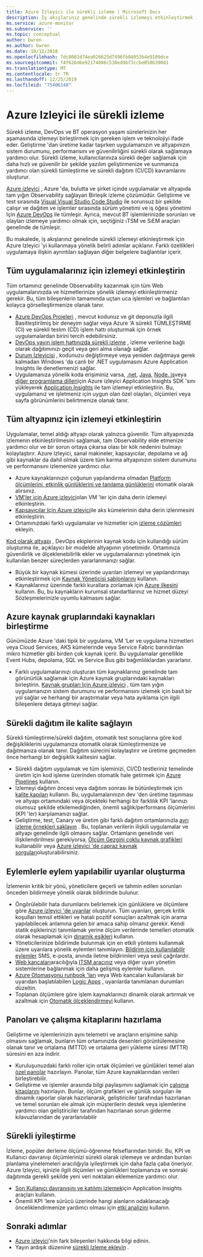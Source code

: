```yaml
---
title: Azure Izleyici ile sürekli izleme | Microsoft Docs
description: İş akışlarınız genelinde sürekli izlemeyi etkinleştirmek için Azure Izleyici 'yi kullanmaya yönelik belirli adımları açıklar.
ms.service: azure-monitor
ms.subservice: ''
ms.topic: conceptual
author: bwren
ms.author: bwren
ms.date: 10/12/2018
ms.openlocfilehash: 7dc8001d74ea026625d7496fb84053b4e9109dce
ms.sourcegitcommit: f4f626d6e92174086c530ed9bf3ccbe058639081
ms.translationtype: MT
ms.contentlocale: tr-TR
ms.lasthandoff: 12/25/2019
ms.locfileid: "75406148"
---
```

# <a name="continuous-monitoring-with-azure-monitor"></a>Azure Izleyici ile sürekli izleme

Sürekli izleme, DevOps ve BT operasyon yaşam sürelerinizin her aşamasında izlemeyi birleştirmek için gereken işlem ve teknolojiyi ifade eder. Geliştirme 'dan üretime kadar taşırken uygulamanızın ve altyapınızın sistem durumunu, performansını ve güvenilirliğini sürekli olarak sağlamaya yardımcı olur. Sürekli izleme, kullanıcılarınıza sürekli değer sağlamak için daha hızlı ve güvenilir bir şekilde yazılım geliştirmenize ve sunmanıza yardımcı olan sürekli tümleştirme ve sürekli dağıtım (CI/CD) kavramlarını oluşturur.

[Azure izleyici](overview.md) , Azure 'da, bulutta ve şirket içinde uygulamalar ve altyapıda tam yığın Observability sağlayan Birleşik izleme çözümüdür. Geliştirme ve test sırasında [Visual Visual Studio Code Studio](https://visualstudio.microsoft.com/) ile sorunsuz bir şekilde çalışır ve dağıtım ve işlemler sırasında sürüm yönetimi ve iş öğesi yönetimi Için [Azure DevOps](/azure/devops/user-guide/index) ile tümleşir. Ayrıca, mevcut BT işlemlerinizde sorunları ve olayları izlemeye yardımcı olmak için, seçtiğiniz ıTSM ve SıEM araçları genelinde de tümleşir.

Bu makalede, iş akışlarınız genelinde sürekli izlemeyi etkinleştirmek için Azure Izleyici 'yi kullanmaya yönelik belirli adımlar açıklanır. Farklı özellikleri uygulamaya ilişkin ayrıntıları sağlayan diğer belgelere bağlantılar içerir.


## <a name="enable-monitoring-for-all-your-applications"></a>Tüm uygulamalarınız için izlemeyi etkinleştirin
Tüm ortamınız genelinde Observability kazanmak için tüm Web uygulamalarınızda ve hizmetlerinize yönelik izlemeyi etkinleştirmeniz gerekir. Bu, tüm bileşenlerin tamamında uçtan uca işlemleri ve bağlantıları kolayca görselleştirmenize olanak tanır.

- [Azure DevOps Projeleri](../devops-project/overview.md) , mevcut kodunuz ve git deponuzla ilgili Basitleştirilmiş bir deneyim sağlar veya Azure 'A sürekli TÜMLEŞTIRME (CI) ve sürekli teslım (CD) işlem hattı oluşturmak için örnek uygulamalardan birini tercih edebilirsiniz.
- [DevOps yayın işlem hattınızda sürekli izleme](../azure-monitor/app/continuous-monitoring.md) , izleme verilerine bağlı olarak dağıtımınızı geçit veya geri alma olanağı sağlar.
- [Durum İzleyicisi](../azure-monitor/app/monitor-performance-live-website-now.md) , kodunuzu değiştirmeye veya yeniden dağıtmaya gerek kalmadan Windows 'da canlı bir .NET uygulamasını Azure Application Insights ile denetlemenizi sağlar.
- Uygulamanıza yönelik koda erişiminiz varsa, [.net](../azure-monitor/learn/quick-monitor-portal.md), [Java](../azure-monitor/app/java-get-started.md), [Node. js](../azure-monitor/learn/nodejs-quick-start.md)veya [diğer programlama dilleri](../azure-monitor/app/platforms.md)için Azure izleyici Application Insights SDK 'sını yükleyerek [Application Insights](../azure-monitor/app/app-insights-overview.md) ile tam izlemeyi etkinleştirin. Bu, uygulamanız ve işletmeniz için uygun olan özel olayları, ölçümleri veya sayfa görünümlerini belirtmenize olanak tanır.



## <a name="enable-monitoring-for-your-entire-infrastructure"></a>Tüm altyapınız için izlemeyi etkinleştirin
Uygulamalar, temel aldığı altyapı olarak yalnızca güvenilir. Tüm altyapınızda izlemenin etkinleştirilmesini sağlamak, tam Observability elde etmenize yardımcı olur ve bir sorun ortaya çıkarsa olası bir kök nedenini bulmayı kolaylaştırır. Azure Izleyici, sanal makineler, kapsayıcılar, depolama ve ağ gibi kaynaklar da dahil olmak üzere tüm karma altyapınızın sistem durumunu ve performansını izlemenize yardımcı olur.

- Azure kaynaklarınızın çoğunun yapılandırma olmadan [Platform ölçümlerini, etkinlik günlüklerini ve tanılama günlüklerini](platform/data-sources.md) otomatik olarak alırsınız.
- [VM'ler için Azure izleyici](insights/vminsights-overview.md)olan VM 'ler için daha derin izlemeyi etkinleştirin.
-  [Kapsayıcılar Için Azure izleyici](insights/container-insights-overview.md)ile aks kümelerinin daha derin izlenmesini etkinleştirin.
- Ortamınızdaki farklı uygulamalar ve hizmetler için [izleme çözümleri](insights/solutions-inventory.md) ekleyin.


[Kod olarak altyapı](/azure/devops/learn/what-is-infrastructure-as-code) , DevOps ekiplerinin kaynak kodu için kullandığı sürüm oluşturma ile, açıklayıcı bir modelde altyapının yönetimidir. Ortamınıza güvenilirlik ve ölçeklenebilirlik ekler ve uygulamalarınızı yönetmek için kullanılan benzer süreçlerden yararlanmanızı sağlar.

-  Büyük bir kaynak kümesi üzerinde uyarıları izlemeyi ve yapılandırmayı etkinleştirmek için [Kaynak Yöneticisi şablonlarını](platform/template-workspace-configuration.md) kullanın.
- Kaynaklarınız üzerinde farklı kurallara zorlamak için [Azure ilkesini](../governance/policy/overview.md) kullanın. Bu, bu kaynakların kurumsal standartlarınız ve hizmet düzeyi Sözleşmelerinizle uyumlu kalmasını sağlar. 


##  <a name="combine-resources-in-azure-resource-groups"></a>Azure kaynak gruplarındaki kaynakları birleştirme
Günümüzde Azure 'daki tipik bir uygulama, VM 'Ler ve uygulama hizmetleri veya Cloud Services, AKS kümelerinde veya Service Fabric barındırılan mikro hizmetler gibi birden çok kaynak içerir. Bu uygulamalar genellikle Event Hubs, depolama, SQL ve Service Bus gibi bağımlılıklardan yararlanır.

- Farklı uygulamalarınızı oluşturan tüm kaynaklarınız genelinde tam görünürlük sağlamak için Azure kaynak gruplarındaki kaynakları birleştirin. [Kaynak grupları Için Azure izleyici](../azure-monitor/insights/resource-group-insights.md) , tüm tam yığın uygulamanızın sistem durumunu ve performansını izlemek için basit bir yol sağlar ve herhangi bir araştırmalar veya hata ayıklama için ilgili bileşenlere detaya gitmeyi sağlar.

## <a name="ensure-quality-through-continuous-deployment"></a>Sürekli dağıtım ile kalite sağlayın
Sürekli tümleştirme/sürekli dağıtım, otomatik test sonuçlarına göre kod değişikliklerini uygulamanıza otomatik olarak tümleştirmenize ve dağıtmanıza olanak tanır. Dağıtım sürecini kolaylaştırır ve üretime geçmeden önce herhangi bir değişiklik kalitesini sağlar.


- Sürekli dağıtım uygulamak ve tüm işleminizi, CI/CD testleriniz temelinde üretim için kod işleme üzerinden otomatik hale getirmek için [Azure Pipelines](/azure/devops/pipelines) kullanın.
- İzlemeyi dağıtım öncesi veya dağıtım sonrası ile bütünleştirmek için [kalite kapıları](/azure/devops/pipelines/release/approvals/gates) kullanın. Bu, uygulamalarınızın dev 'den üretime taşınması ve altyapı ortamındaki veya ölçekteki herhangi bir farklılık KPI 'larınızı olumsuz şekilde etkilemediğinden, önemli sağlık/performans ölçümlerini (KPI 'ler) karşılamanızı sağlar.
- Geliştirme, test, Canary ve üretim gibi farklı dağıtım ortamlarınızla [ayrı izleme örnekleri saklayın](../azure-monitor/app/separate-resources.md) . Bu, toplanan verilerin ilişkili uygulamalar ve altyapı genelinde ilgili olmasını sağlar. Ortamların genelinde veri ilişkilendirilmesi gerekiyorsa, [Ölçüm Gezgini çoklu kaynak grafikleri](../azure-monitor/platform/metrics-charts.md) kullanabilir veya [Azure izleyici 'de çapraz kaynak sorguları](log-query/cross-workspace-query.md)oluşturabilirsiniz.


## <a name="create-actionable-alerts-with-actions"></a>Eylemlerle eylem yapılabilir uyarılar oluşturma
İzlemenin kritik bir yönü, yöneticilere geçerli ve tahmin edilen sorunları önceden bildirmeye yönelik olarak bildirimde bulunur. 

- Öngörülebilir hata durumlarını belirlemek için günlüklere ve ölçümlere göre [Azure izleyici 'de uyarılar](../azure-monitor/platform/alerts-overview.md) oluşturun. Tüm uyarıları, gerçek kritik koşulları temsil ettikleri ve hatalı pozitif sonuçları azaltmak için arama yapılabilecek anlamına gelen bir amaca sahip olmanız gerekir. Kendi statik eşiklerinizi tanımlamak yerine ölçüm verilerinde temelleri otomatik olarak hesaplamak için [dinamik eşikleri](platform/alerts-dynamic-thresholds.md) kullanın. 
- Yöneticilerinize bildirimde bulunmak için en etkili yöntemi kullanmak üzere uyarılara yönelik eylemleri tanımlayın. [Bildirim için kullanılabilir eylemler](platform/action-groups.md#create-an-action-group-by-using-the-azure-portal) SMS, e-posta, anında iletme bildirimleri veya sesli çağrılardır.
- [Web kancaları](platform/activity-log-alerts-webhook.md)aracılığıyla [ITSM aracınız](platform/itsmc-overview.md) veya diğer uyarı yönetim sistemlerine bağlanmak için daha gelişmiş eylemler kullanın.
- [Azure Otomasyonu runbook 'ları](../automation/automation-webhooks.md) veya Web kancaları kullanılarak bir uyarıdan başlatılabilen [Logic Apps](/connectors/custom-connectors/create-webhook-trigger) , uyarılarda tanımlanan durumları düzeltin. 
- Toplanan ölçümlere göre işlem kaynaklarınızı dinamik olarak artırmak ve azaltmak için [Otomatik ölçeklendirmeyi](../azure-monitor/learn/tutorial-autoscale-performance-schedule.md) kullanın.

## <a name="prepare-dashboards-and-workbooks"></a>Panoları ve çalışma kitaplarını hazırlama
Geliştirme ve işlemlerinizin aynı telemetri ve araçların erişimine sahip olmasını sağlamak, bunların tüm ortamınızda desenleri görüntülemesine olanak tanır ve ortalama (MTTD) ve ortalama geri yükleme süresi (MTTR) süresini en aza indirir.

- Kuruluşunuzdaki farklı roller için ortak ölçümleri ve günlükleri temel alan [özel panolar](../azure-monitor/learn/tutorial-app-dashboards.md) hazırlayın. Panolar, tüm Azure kaynaklarından verileri birleştirebilir.
- Geliştirme ve işlemler arasında bilgi paylaşımını sağlamak için [çalışma kitaplarını](../azure-monitor/app/usage-workbooks.md) hazırlayın. Bunlar, ölçüm grafikleri ve günlük sorguları ile dinamik raporlar olarak hazırlanarak, geliştiriciler tarafından hazırlanan ve temel sorunları ele almak için müşterilerin destek veya işlemlerine yardımcı olan geliştiriciler tarafından hazırlanan sorun giderme kılavuzlarından de yararlanılabilir

## <a name="continuously-optimize"></a>Sürekli iyileştirme
 İzleme, popüler derleme ölçümü-öğrenme felseflarından biridir. Bu, KPI ve Kullanıcı davranışı ölçümlerinizi sürekli olarak izlemeye ve ardından bunları planlama yinelemeleri aracılığıyla iyileştirmek için daha fazla çaba öneriyor. Azure Izleyici, işinizle ilgili ölçümleri ve günlükleri toplamanıza ve sonraki dağıtımda gerekli şekilde yeni veri noktaları eklemenize yardımcı olur.

- [Son Kullanıcı davranışını ve katılımı izlemek](../azure-monitor/learn/tutorial-users.md)için Application Insights araçları kullanın.
- Önemli KPI 'lere sürücü üzerinde hangi alanların odaklanacağı önceliklendirmenize yardımcı olması için [etki analizini](../azure-monitor/app/usage-impact.md) kullanın.


## <a name="next-steps"></a>Sonraki adımlar

- [Azure izleyici](overview.md)'nin fark bileşenleri hakkında bilgi edinin.
- Yayın ardışık düzenine [sürekli Izleme ekleyin](../azure-monitor/app/continuous-monitoring.md) .
